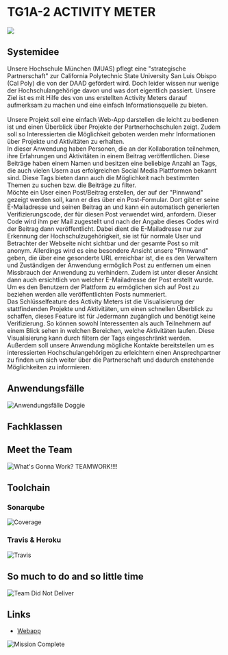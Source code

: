 # TG1A-2 ACTIVITY METER


![](https://github.com/maxiking203/swEngI/blob/master/doc/Screenshot_Seite.JPG)


## Systemidee<br>
Unsere Hochschule München (MUAS) pflegt eine "strategische Partnerschaft" zur California Polytechnic
State University San Luis Obispo (Cal Poly) die von der DAAD gefördert wird. Doch leider wissen nur wenige der Hochschulangehörige davon und was dort eigentlich passiert. Unsere Ziel ist es mit Hilfe des von uns erstellten Activity Meters darauf aufmerksam zu machen und eine einfach Informationsquelle zu bieten.<br><br>
Unsere Projekt soll eine einfach Web-App darstellen die leicht zu bedienen ist und einen Überblick über Projekte der Partnerhochschulen zeigt. Zudem soll so Interessierten die Möglichkeit geboten werden mehr Informationen über Projekte und Aktivitäten zu erhalten.<br>
In dieser Anwendung haben Personen, die an der Kollaboration teilnehmen, ihre Erfahrungen und Aktivitäten in einem Beitrag veröffentlichen. Diese Beiträge haben einem Namen und besitzen eine beliebige Anzahl an Tags, die auch vielen Usern aus erfolgreichen Social Media Plattformen bekannt sind. Diese Tags bieten dann auch die Möglichkeit nach bestimmten Themen zu suchen bzw. die Beiträge zu filter.<br>
Möchte ein User einen Post/Beitrag erstellen, der auf der "Pinnwand" gezeigt werden soll, kann er dies über ein Post-Formular. Dort gibt er seine E-Mailadresse und seinen Beitrag an und kann ein automatisch generierten Verifizierungscode, der für diesen Post verwendet wird, anfordern. Dieser Code wird ihm per Mail zugestellt und nach der Angabe dieses Codes wird der Beitrag dann veröffentlicht. Dabei dient die E-Mailadresse nur zur Erkennung der Hochschulzugehörigkeit, sie ist für normale User und Betrachter der Webseite nicht sichtbar und der gesamte Post so mit anonym. Allerdings wird es eine besondere Ansicht unsere "Pinnwand" geben, die über eine gesonderte URL erreichbar ist, die es den Verwaltern und Zuständigen der Anwendung ermöglich Post zu entfernen um einen Missbrauch der Anwendung zu verhindern. Zudem ist unter dieser Ansicht dann auch ersichtlich von welcher E-Mailadresse der Post erstellt wurde. Um es den Benutzern der Plattform zu ermöglichen sich auf Post zu beziehen werden alle veröffentlichten Posts nummeriert.<br>
Das Schlüsselfeature des Activity Meters ist die Visualisierung der stattfindenden Projekte und Aktivitäten, um einen schnellen Überblick zu schaffen, dieses Feature ist für Jedermann zugänglich und benötigt keine Verifizierung. So können sowohl Interessenten als auch Teilnehmern auf einem Blick sehen in welchen Bereichen, welche Aktivitäten laufen. Diese Visualisierung kann durch filtern der Tags eingeschränkt werden.<br>
Außerdem soll unsere Anwendung mögliche Kontakte bereitstellen um es interessierten Hochschulangehörigen zu erleichtern einen Ansprechpartner zu finden um sich weiter über die Partnerschaft und dadurch enstehende Möglichkeiten zu informieren.<br>

## Anwendungsfälle
![Anwendungsfälle Doggie](https://github.com/maxiking203/swEngI/blob/master/docs/use%20cases.jpg)

## Fachklassen

## Meet the Team
![What's Gonna Work? TEAMWORK!!!!](https://github.com/maxiking203/swEngI/blob/master/docs/frontback.jpg)

## Toolchain
### Sonarqube
![Coverage](https://github.com/maxiking203/swEngI/blob/master/docs/coverage.jpg)

### Travis & Heroku
![Travis](https://github.com/maxiking203/swEngI/blob/master/docs/travis.jpg)

## So much to do and so little time
![Team Did Not Deliver](https://github.com/maxiking203/swEngI/blob/master/docs/failure.jpg)


## Links<br>
* [Webapp](http://tg1a-2.herokuapp.com)

![Mission Complete](https://github.com/maxiking203/swEngI/blob/master/docs/complete.jpg)
